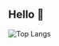 ## Hello 👋

![Top Langs](https://github-readme-stats-green-beta-69.vercel.app/api/top-langs/?username=serackhlx&hide_progress=true)
